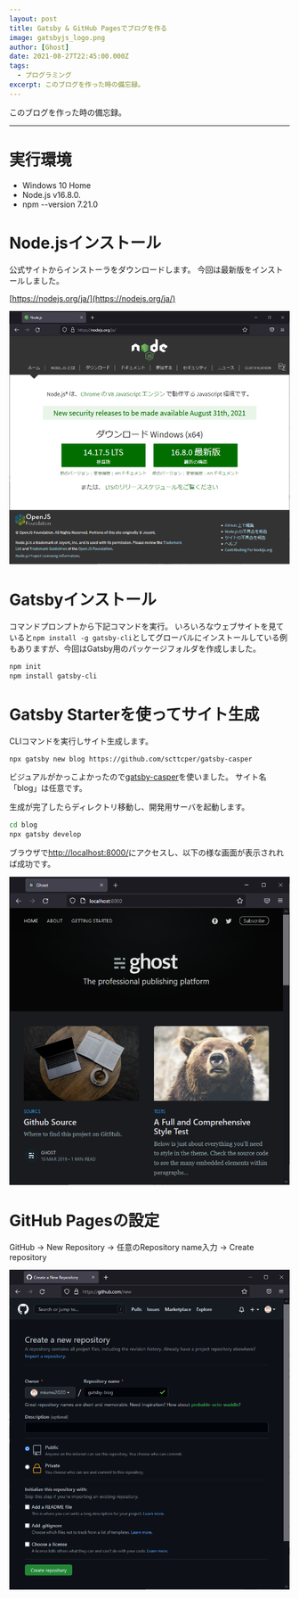 ```yaml
---
layout: post
title: Gatsby & GitHub Pagesでブログを作る
image: gatsbyjs_logo.png
author: [Ghost]
date: 2021-08-27T22:45:00.000Z
tags:
  - プログラミング
excerpt: このブログを作った時の備忘録。
---
```


このブログを作った時の備忘録。

---

# 実行環境

- Windows 10 Home
- Node.js v16.8.0.
- npm --version 7.21.0


# Node.jsインストール

公式サイトからインストーラをダウンロードします。
今回は最新版をインストールしました。

[https://nodejs.org/ja/](https://nodejs.org/ja/)

![capture-01](capture-01.png)


# Gatsbyインストール

コマンドプロンプトから下記コマンドを実行。
いろいろなウェブサイトを見ていると`npm install -g gatsby-cli`としてグローバルにインストールしている例もありますが、今回はGatsby用のパッケージフォルダを作成しました。

```sh
npm init
npm install gatsby-cli
```


# Gatsby Starterを使ってサイト生成

CLIコマンドを実行しサイト生成します。

```sh
npx gatsby new blog https://github.com/scttcper/gatsby-casper
```

ビジュアルがかっこよかったので[gatsby-casper](https://www.gatsbyjs.com/starters-next/scttcper/gatsby-casper/)を使いました。
サイト名「blog」は任意です。

生成が完了したらディレクトリ移動し、開発用サーバを起動します。

```sh
cd blog
npx gatsby develop
```

ブラウザで[http://localhost:8000/](http://localhost:8000/)にアクセスし、以下の様な画面が表示されれば成功です。

![capture-02](capture-02.png)


# GitHub Pagesの設定

GitHub → New Repository → 任意のRepository name入力 → Create repository

![capture-03](capture-03.png)